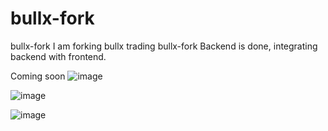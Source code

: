 # bullx-fork
bullx-fork
I am forking bullx trading bullx-fork
Backend is done, integrating backend with frontend.

Coming soon
![image](https://github.com/user-attachments/assets/d65bda46-6c99-4150-a618-6f65988ebb05)

![image](https://github.com/user-attachments/assets/6cf08955-2b73-4cba-a929-4a29ef6307a8)

![image](https://github.com/user-attachments/assets/7167dc98-8133-40d6-9d1e-3090ef4c6766)
